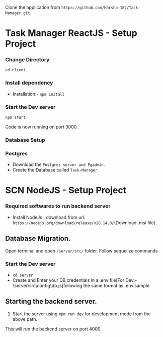 Clone the application from `https://github.com/Harsha-182/Task-Manager.git`.

# Task Manager ReactJS - Setup Project

### Change Directory
`cd client`

### Install dependency
* Installation:- `npm install`

### Start the Dev server
`npm start`

Code is now running on port 3000.

### Database Setup

### Postgres
* Download the `Postgres server and Pgadmin`.
* Create the Database called `Task-Manager`.

# SCN NodeJS  - Setup Project

### Required softwares to run backend server
* Install NodeJs , download from url: `https://nodejs.org/download/release/v20.14.0/`(Download .msi file).

## Database Migration.
Open terminal and open `/server/src/` folder.
Follow sequelize commands

### Start the Dev server
* `cd server`
* Create and Enter your DB credentials in a .env file[For Dev:-\server\src\config\db.js]following the same format as .env.sample

## Starting the backend server.
1. Start the server using `npm run dev` for development mode from the above path.

This will run the backend server on port 4000.
